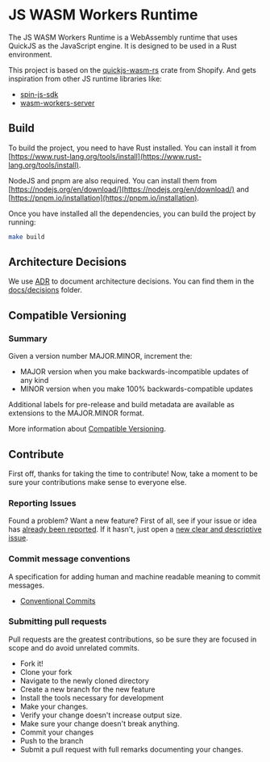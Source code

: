 # JS WASM Workers Runtime

The JS WASM Workers Runtime is a WebAssembly runtime that uses QuickJS as the JavaScript engine. It is designed to be used in a Rust environment.

This project is based on the [quickjs-wasm-rs](https://github.com/Shopify/javy/tree/main/crates/quickjs-wasm-rs) crate from Shopify. And gets inspiration from other JS runtime libraries like: 

- [spin-js-sdk](https://github.com/fermyon/spin-js-sdk)
- [wasm-workers-server](https://github.com/vmware-labs/wasm-workers-server)

## Build

To build the project, you need to have Rust installed. You can install it from [https://www.rust-lang.org/tools/install](https://www.rust-lang.org/tools/install).

NodeJS and pnpm are also required. You can install them from [https://nodejs.org/en/download/](https://nodejs.org/en/download/) and [https://pnpm.io/installation](https://pnpm.io/installation).

Once you have installed all the dependencies, you can build the project by running:

```bash
make build
```

## Architecture Decisions

We use [ADR](https://adr.github.io/) to document architecture decisions. You can find them in the [docs/decisions](/docs/decisions) folder.

## Compatible Versioning

### Summary

Given a version number MAJOR.MINOR, increment the:

- MAJOR version when you make backwards-incompatible updates of any kind
- MINOR version when you make 100% backwards-compatible updates

Additional labels for pre-release and build metadata are available as extensions to the MAJOR.MINOR format.

More information about [Compatible Versioning](https://gitlab.com/staltz/comver).

## Contribute

First off, thanks for taking the time to contribute!
Now, take a moment to be sure your contributions make sense to everyone else.

### Reporting Issues

Found a problem? Want a new feature? First of all, see if your issue or idea has [already been reported](../../issues).
If it hasn't, just open a [new clear and descriptive issue](../../issues/new).

### Commit message conventions

A specification for adding human and machine readable meaning to commit messages.

- [Conventional Commits](https://www.conventionalcommits.org/en/v1.0.0/)

### Submitting pull requests

Pull requests are the greatest contributions, so be sure they are focused in scope and do avoid unrelated commits.

-   Fork it!
-   Clone your fork
-   Navigate to the newly cloned directory
-   Create a new branch for the new feature
-   Install the tools necessary for development
-   Make your changes.
-   Verify your change doesn't increase output size.
-   Make sure your change doesn't break anything.
-   Commit your changes
-   Push to the branch
-   Submit a pull request with full remarks documenting your changes.